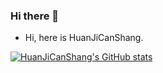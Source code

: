 ### Hi there 👋

- Hi, here is HuanJiCanShang.

[![HuanJiCanShang's GitHub stats](https://github-readme-stats.vercel.app/api?username=HuanJiCanShang&show_icons=true&theme=radical)](https://github.com/HuanJiCanShang)

<!--
[![Top Langs](https://github-readme-stats.vercel.app/api/top-langs/?username=HuanJiCanShang)](https://github.com/HuanJiCanShang)
**HuanJiCanShang/HuanJiCanShang** is a ✨ _special_ ✨ repository because its `README.md` (this file) appears on your GitHub profile.

Here are some ideas to get you started:

- 🔭 I’m currently working on ...
- 🌱 I’m currently learning ...
- 👯 I’m looking to collaborate on ...
- 🤔 I’m looking for help with ...
- 💬 Ask me about ...
- 📫 How to reach me: ...
- 😄 Pronouns: ...
- ⚡ Fun fact: ...
-->
